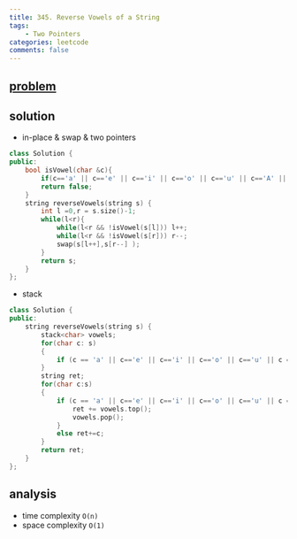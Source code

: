 ```yaml
---
title: 345. Reverse Vowels of a String
tags:  
    - Two Pointers
categories: leetcode
comments: false
---
```


## [problem](https://leetcode.com/problems/reverse-vowels-of-a-string/)

## solution
- in-place & swap & two pointers
```c++
class Solution {
public:
    bool isVowel(char &c){
        if(c=='a' || c=='e' || c=='i' || c=='o' || c=='u' || c=='A' || c=='E' || c=='I' || c=='O' || c=='U') return true;
        return false;
    }
    string reverseVowels(string s) {
        int l =0,r = s.size()-1;
        while(l<r){
            while(l<r && !isVowel(s[l])) l++;
            while(l<r && !isVowel(s[r])) r--;
            swap(s[l++],s[r--] );
        }
        return s;
    }
};
```
- stack
```c++
class Solution {
public:
    string reverseVowels(string s) {
        stack<char> vowels;
        for(char c: s)
        {
            if (c == 'a' || c=='e' || c=='i' || c=='o' || c=='u' || c == 'A' || c=='E' || c=='I' || c=='O' || c=='U') vowels.push(c);
        }
        string ret;
        for(char c:s)
        {
            if (c == 'a' || c=='e' || c=='i' || c=='o' || c=='u' || c == 'A' || c=='E' || c=='I' || c=='O' || c=='U'){
                ret += vowels.top();
                vowels.pop();
            }
            else ret+=c;
        }
        return ret;
    }
};
```
## analysis
- time complexity `O(n)`
- space complexity `O(1)`

